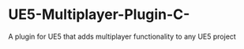 # UE5-Multiplayer-Plugin-C-
A plugin for UE5 that adds multiplayer functionality to any UE5 project
